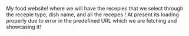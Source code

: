My food website!
where we will have the recepies that we select through the recepie type, dish name, and all the recepes !
At present its loading properly due to error in the predefined URL which we are fetching and showcasing it!
